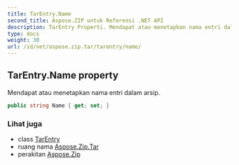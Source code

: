 ```yaml
---
title: TarEntry.Name
second_title: Aspose.ZIP untuk Referensi .NET API
description: TarEntry Properti. Mendapat atau menetapkan nama entri dalam arsip.
type: docs
weight: 30
url: /id/net/aspose.zip.tar/tarentry/name/
---
```

## TarEntry.Name property

Mendapat atau menetapkan nama entri dalam arsip.

```csharp
public string Name { get; set; }
```

### Lihat juga

* class [TarEntry](../)
* ruang nama [Aspose.Zip.Tar](../../tarentry/)
* perakitan [Aspose.Zip](../../../)


